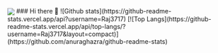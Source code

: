 <img align="center" src="https://images.beastsofwar.com/2020/05/24831519-5eb15c9188a4f-5eb15c9188a50hellothere.jpg-999.jpg" />
### Hi there 👋
![Github stats](https://github-readme-stats.vercel.app/api?username=Raj3717)
[![Top Langs](https://github-readme-stats.vercel.app/api/top-langs/?username=Raj3717&layout=compact)](https://github.com/anuraghazra/github-readme-stats)

<!--
**Raj3717/Raj3717** is a ✨ _special_ ✨ repository because its `README.md` (this file) appears on your GitHub profile.

Here are some ideas to get you started:

- 🔭 I’m currently working on ...
- 🌱 I’m currently learning ...
- 👯 I’m looking to collaborate on ...
- 🤔 I’m looking for help with ...
- 💬 Ask me about ...
- 📫 How to reach me: ...
- 😄 Pronouns: ...
- ⚡ Fun fact: ...
-->
